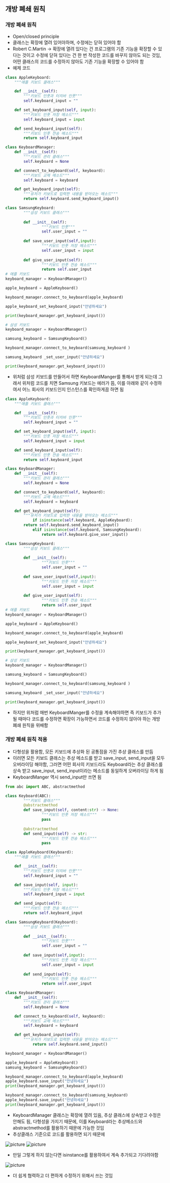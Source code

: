 ## 개방 폐쇄 원칙

### 개방 폐쇄 원칙
- Open/closed principle
- 클래스는 확장에 열려 있어야하며, 수정에는 닫혀 있어야 함
- Robert C.Martin → 확장에 열려 있다는 건 프로그램의 기존 기능을 확장할 수 있다는 것이고 수정에 닫혀 있다는 건 한 번 작성한 코드를 바꾸지 않아도 되는 것임, 어떤 클래스의 코드를 수정하지 않아도 기존 기능을 확장할 수 있어야 함
- 예제 코드
```python
class AppleKeyboard:
    """애플 키보드 클래스"""

    def __init__(self):
        """키보드 인풋과 터치바 인풋"""
        self.keyboard_input = ""

    def set_keyboard_input(self, input):
        """키보드 인풋 저장 메소드"""
        self.keyboard_input = input

    def send_keyboard_input(self):
        """키보드 인풋 전송 메소드"""
        return self.keyboard_input

class KeyboardManager:
    def __init__(self):
        """키보드 관리 클래스"""
        self.keyboard = None

    def connect_to_keyboard(self, keyboard):
        """키보드 교체 메소드"""
        self.keyboard = keyboard

    def get_keyboard_input(self):
        """유저가 키보드로 입력한 내용을 받아오는 메소드"""
        return self.keyboard.send_keyboard_input()

class SamsungKeyboard:
		"""삼성 키보드 클래스"""
		
		def __init__(self):
				"""키보드 인풋"""
				self.user_input = ""
		
		def save_user_input(self,input):
				"""키보드 인풋 저장 메소드"""
				self.user_input = input
		
		def give_user_input(self):
				"""키보드 인풋 전송 메소드"""
				return self.user_input
# 애플 키보드
keyboard_manager = KeyboardManager()

apple_keyboard = AppleKeyboard()

keyboard_manager.connect_to_keyboard(apple_keyboard)

apple_keyboard_set_keyboard_input("안녕하세요")

print(keyboard_manager.get_keyboard_input())

# 삼성 키보드
keyboard_manager = KeyboardManager()

samsung_keyboard = SamsungKeyboard()

keyboard_manager.connect_to_keyboard(samsung_keyboard )

samsung_keyboard _set_user_input("안녕하세요")

print(keyboard_manager.get_keyboard_input())
```
- 위처럼 삼성 키보드를 만들어서 하면 KeyboardManger를 통해서 받게 되는데 그래서 위처럼 코드를 치면 Samsung 키보드는 에러가 뜸, 이를 아래와 같이 수정하여서 어느 회사의 키보드인지 인스턴스를 확인하게끔 하면 됨
```python
class AppleKeyboard:
    """애플 키보드 클래스"""

    def __init__(self):
        """키보드 인풋과 터치바 인풋"""
        self.keyboard_input = ""

    def set_keyboard_input(self, input):
        """키보드 인풋 저장 메소드"""
        self.keyboard_input = input

    def send_keyboard_input(self):
        """키보드 인풋 전송 메소드"""
        return self.keyboard_input

class KeyboardManager:
    def __init__(self):
        """키보드 관리 클래스"""
        self.keyboard = None

    def connect_to_keyboard(self, keyboard):
        """키보드 교체 메소드"""
        self.keyboard = keyboard

    def get_keyboard_input(self):
        """유저가 키보드로 입력한 내용을 받아오는 메소드"""
			if isinstance(self.keyboard, AppleKeyboard):
        return self.keyboard.send_keyboard_input()
			elif isinstance(self.keyboard, SamsungKeyboard):
				return self.keyboard.give_user_input()

class SamsungKeyboard:
		"""삼성 키보드 클래스"""
		
		def __init__(self):
				"""키보드 인풋"""
				self.user_input = ""
		
		def save_user_input(self,input):
				"""키보드 인풋 저장 메소드"""
				self.user_input = input
		
		def give_user_input(self):
				"""키보드 인풋 전송 메소드"""
				return self.user_input
# 애플 키보드
keyboard_manager = KeyboardManager()

apple_keyboard = AppleKeyboard()

keyboard_manager.connect_to_keyboard(apple_keyboard)

apple_keyboard_set_keyboard_input("안녕하세요")

print(keyboard_manager.get_keyboard_input())

# 삼성 키보드
keyboard_manager = KeyboardManager()

samsung_keyboard = SamsungKeyboard()

keyboard_manager.connect_to_keyboard(samsung_keyboard )

samsung_keyboard _set_user_input("안녕하세요")

print(keyboard_manager.get_keyboard_input())
```
- 하지만 위처럼 매번 KeyboardManger를 수정을 계속해야하면 즉 키보드가 추가될 때마다 코드를 수정하면  확장이 가능하면서 코드를 수정하지 않아야 하는 개방 폐쇄 원칙을 위배함

### 개방 폐쇄 원칙 적용
- 다형성을 활용함, 모든 키보드에 추상화 된 공통점을 가진 추상 클래스를 만듬
- 이러면 모든 키보드 클래스는 추상 메소드를 받고 save_input, send_input을 모두 오버라이딩 해야함, 그러면 어떤 회사의 키보드라도 Keyboard라는 추상 클래스를 상속 받고 save_input, send_input이라는 메소드를 동일하게 오버라이딩 하게 됨
- KeyboardManger 역시 send_input만 쓰면 됨
```python
from abc import ABC, abstractmethod

class Keyboard(ABC):
		"""키보드 클래스"""
		@abstractmethod
		def save_input(self, content:str) -> None:
				"""키보드 인풋 저장 메소드"""
				pass
		
		@abstractmethod
		def send_input(self) -> str:
				"""키보드 인풋 전송 메소드"""
				pass

class AppleKeyboard(Keyboard):
    """애플 키보드 클래스"""

    def __init__(self):
        """키보드 인풋과 터치바 인풋"""
        self.keyboard_input = ""

    def save_input(self, input):
        """키보드 인풋 저장 메소드"""
        self.keyboard_input = input

    def send_input(self):
        """키보드 인풋 전송 메소드"""
        return self.keyboard_input

class SamsungKeyboard(Keyboard):
		"""삼성 키보드 클래스"""
		
		def __init__(self):
				"""키보드 인풋"""
				self.user_input = ""
		
		def save_input(self,input):
				"""키보드 인풋 저장 메소드"""
				self.user_input = input
		
		def send_input(self):
				"""키보드 인풋 전송 메소드"""
				return self.user_input

class KeyboardManager:
    def __init__(self):
        """키보드 관리 클래스"""
        self.keyboard = None

    def connect_to_keyboard(self, keyboard):
        """키보드 교체 메소드"""
        self.keyboard = keyboard

    def get_keyboard_input(self):
        """유저가 키보드로 입력한 내용을 받아오는 메소드"""
			return self.keyboard.send_input()

keyboard_manager = KeyboardManager()

apple_keyboard = AppleKeyboard()
samsung_keyboard = SamsungKeyboard()

keyboard_manager.connect_to_keyboard(apple_keyboard)
apple_keyboard.save_input("안녕하세요")
print(keyboard_manager.get_keyboard_input())

keyboard_manager.connect_to_keyboard(samsung_keyboard)
apple_keyboard.save_input("안녕하세요")
print(keyboard_manager.get_keyboard_input())
```
- KeyboardManager 클래스는 확장에 열려 있음, 추상 클래스에 상속받고 수정은 안해도 됨, 다형성을 가지기 때문에, 이를 Keyboard라는 추상메소드와 abstractmethod를 활용하기 때문에 가능한 것임
- 추상클래스 기준으로 코드를 활용하면 되기 때문에

![picture](/img/OOP/Open/one.png)
![picture](/img/OOP/Open/two.png)

- 만일 그렇게 하지 않는다면 isinstance를 활용하여서 계속 추가되고 기다려야함

![picture](/img/OOP/Open/three.png)

- 더 쉽게 협력하고 더 편하게 수정하기 위해서 쓰는 것임
